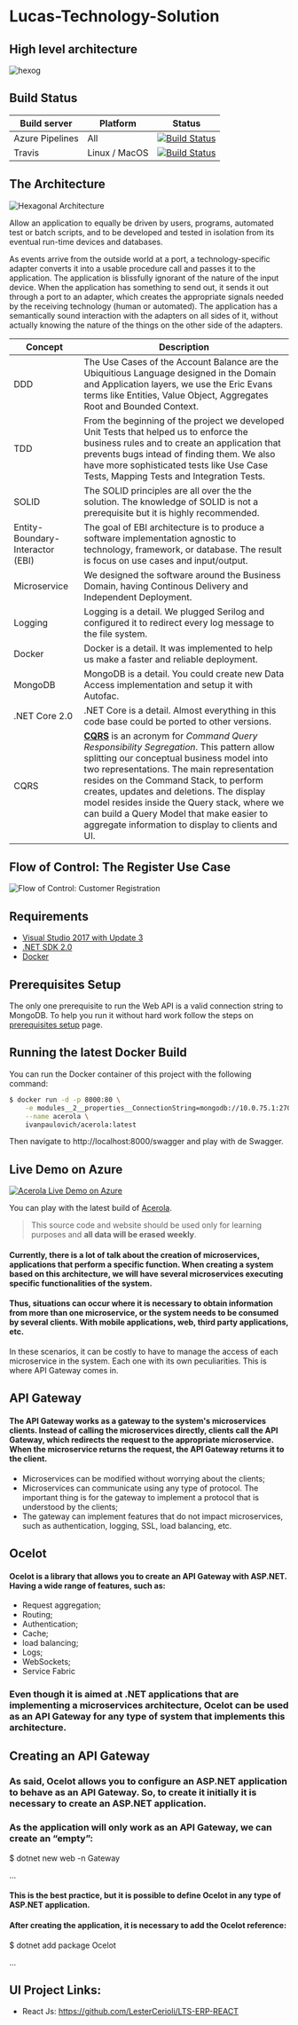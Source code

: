 # Lucas-Technology-Solution

## High level architecture
![hexog](https://user-images.githubusercontent.com/13305576/142688722-03c02ab9-8480-4d44-84ee-62900883bffa.jpg)

## Build Status
| Build server    | Platform       | Status      |
|-----------------|----------------|-------------|
| Azure Pipelines | All            |[![Build Status](https://simplcommerce.visualstudio.com/simplcommerce/_apis/build/status/simplcommerce.SimplCommerce?branchName=master)](https://simplcommerce.visualstudio.com/simplcommerce/_build/latest?definitionId=1&branchName=master)
|Travis           | Linux / MacOS  |[![Build Status](https://travis-ci.org/simplcommerce/SimplCommerce.svg?branch=master)](https://travis-ci.org/simplcommerce/SimplCommerce) |

## The Architecture
![Hexagonal Architecture](https://raw.githubusercontent.com/ivanpaulovich/acerola/master/docs/hexagonal-arhcitecture-alistair-cockburn.gif)

Allow an application to equally be driven by users, programs, automated test or batch scripts, and to be developed and tested in isolation from its eventual run-time devices and databases.

As events arrive from the outside world at a port, a technology-specific adapter converts it into a usable procedure call and passes it to the application. The application is blissfully ignorant of the nature of the input device. When the application has something to send out, it sends it out through a port to an adapter, which creates the appropriate signals needed by the receiving technology (human or automated). The application has a semantically sound interaction with the adapters on all sides of it, without actually knowing the nature of the things on the other side of the adapters.

| Concept | Description |
| --- | --- |
| DDD | The Use Cases of the Account Balance are the Ubiquitious Language designed in the Domain and Application layers, we use the Eric Evans terms like Entities, Value Object, Aggregates Root and Bounded Context. |
| TDD | From the beginning of the project we developed Unit Tests that helped us to enforce the business rules and to create an application that prevents bugs intead of finding them. We also have more sophisticated tests like Use Case Tests, Mapping Tests and Integration Tests. |
| SOLID | The SOLID principles are all over the the solution. The knowledge of SOLID is not a prerequisite but it is highly recommended. |
| Entity-Boundary-Interactor (EBI) | The goal of EBI architecture is to produce a software implementation agnostic to technology, framework, or database. The result is focus on  use cases and input/output. |
| Microservice | We designed the software around the Business Domain, having Continous Delivery and Independent Deployment. |
| Logging | Logging is a detail. We plugged Serilog and configured it to redirect every log message to the file system. |
| Docker | Docker is a detail. It was implemented to help us make a faster and reliable deployment. |
| MongoDB | MongoDB is a detail. You could create new Data Access implementation and setup it with Autofac. |
| .NET Core 2.0 | .NET Core is a detail. Almost everything in this code base could be ported to other versions. |
| CQRS | **[CQRS](https://martinfowler.com/bliki/CQRS.html)** is an acronym for *Command Query Responsibility Segregation*. This pattern allow splitting our conceptual business model into two representations. The main representation resides on the Command Stack, to perform creates, updates and deletions. The display model resides inside the Query stack, where we can build a Query Model that make easier to aggregate information to display to clients and UI. |

## Flow of Control: The Register Use Case

![Flow of Control: Customer Registration](https://raw.githubusercontent.com/ivanpaulovich/acerola/master/docs/Acerola-Flow-Of-Control.png)

## Requirements
* [Visual Studio 2017 with Update 3](https://www.visualstudio.com/en-us/news/releasenotes/vs2017-relnotes)
* [.NET SDK 2.0](https://www.microsoft.com/net/download/core)
* [Docker](https://docs.docker.com/docker-for-windows/install/)

## Prerequisites Setup

The only one prerequisite to run the Web API is a valid connection string to MongoDB. To help you run it without hard work follow the steps on [prerequisites setup](https://github.com/ivanpaulovich/acerola/wiki/Prerequisites-setup) page.

## Running the latest Docker Build

You can run the Docker container of this project with the following command:

```sh
$ docker run -d -p 8000:80 \
	-e modules__2__properties__ConnectionString=mongodb://10.0.75.1:27017 \
	--name acerola \
	ivanpaulovich/acerola:latest
```
Then navigate to http://localhost:8000/swagger and play with de Swagger.

## Live Demo on Azure

[![Acerola Live Demo on Azure](https://raw.githubusercontent.com/ivanpaulovich/acerola/master/docs/Swagger.png)](http://grape.westus2.cloudapp.azure.com:8000/swagger)

You can play with the latest build of [Acerola](http://grape.westus2.cloudapp.azure.com:8000/swagger "Acerola").
> This source code and website should be used only for learning purposes and **all data will be erased weekly**.


#### Currently, there is a lot of talk about the creation of microservices, applications that perform a specific function. When creating a system based on this architecture, we will have several microservices executing specific functionalities of the system.

#### Thus, situations can occur where it is necessary to obtain information from more than one microservice, or the system needs to be consumed by several clients. With mobile applications, web, third party applications, etc.

In these scenarios, it can be costly to have to manage the access of each microservice in the system. Each one with its own peculiarities. This is where API Gateway comes in.

## API Gateway

#### The API Gateway works as a gateway to the system's microservices clients. Instead of calling the microservices directly, clients call the API Gateway, which redirects the request to the appropriate microservice. When the microservice returns the request, the API Gateway returns it to the client.

* Microservices can be modified without worrying about the clients;
* Microservices can communicate using any type of protocol. The important thing is for the gateway to implement a protocol that is understood by the clients;
* The gateway can implement features that do not impact microservices, such as authentication, logging, SSL, load balancing, etc.

## Ocelot

#### Ocelot is a library that allows you to create an API Gateway with ASP.NET. Having a wide range of features, such as:
* Request aggregation;
* Routing;
* Authentication;
* Cache;
* load balancing;
* Logs;
* WebSockets;
* Service Fabric

### Even though it is aimed at .NET applications that are implementing a microservices architecture, Ocelot can be used as an API Gateway for any type of system that implements this architecture.

## Creating an API Gateway

### As said, Ocelot allows you to configure an ASP.NET application to behave as an API Gateway. So, to create it initially it is necessary to create an ASP.NET application.

### As the application will only work as an API Gateway, we can create an “empty”:

$ dotnet new web -n Gateway

...

#### This is the best practice, but it is possible to define Ocelot in any type of ASP.NET application.

#### After creating the application, it is necessary to add the Ocelot reference:

$ dotnet add package Ocelot

...

## UI Project Links:

* React Js: https://github.com/LesterCerioli/LTS-ERP-REACT


